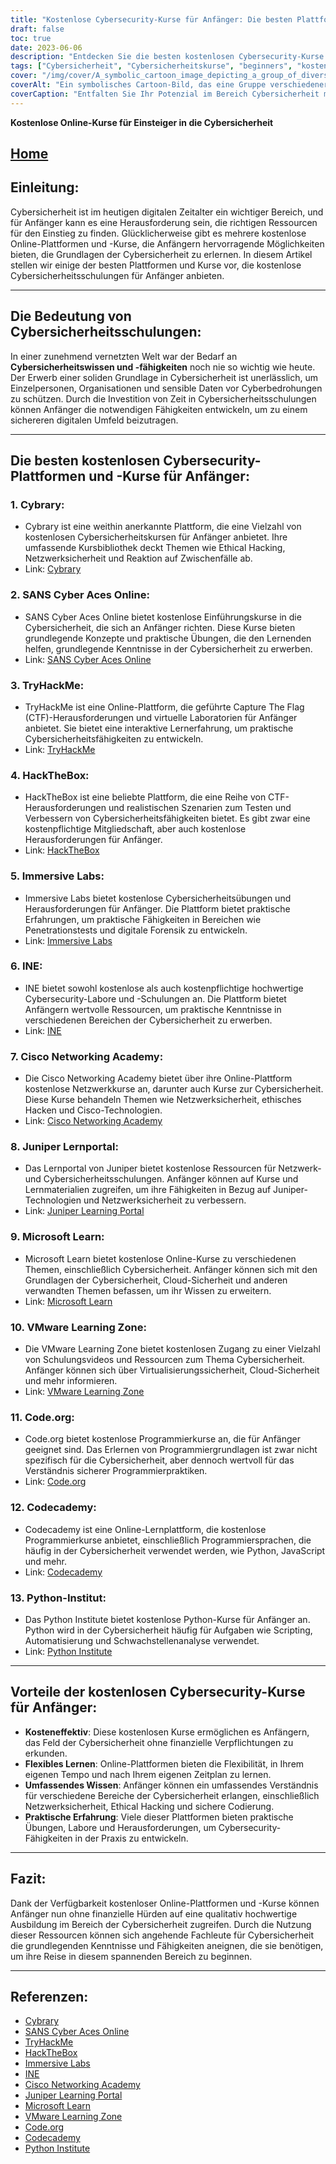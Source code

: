 ```yaml
---
title: "Kostenlose Cybersecurity-Kurse für Anfänger: Die besten Plattformen und Schulungen"
draft: false
toc: true
date: 2023-06-06
description: "Entdecken Sie die besten kostenlosen Cybersecurity-Kurse für Anfänger auf den wichtigsten Plattformen und beginnen Sie Ihre Reise in diesem wichtigen Bereich."
tags: ["Cybersicherheit", "Cybersicherheitskurse", "beginners", "kostenlose Kurse", "Online-Plattformen", "Cybersicherheitsschulung", "Lernressourcen", "Netzwerksicherheit", "Ethisches Hacken", "sichere Kodierung", "praktische Fähigkeiten", "praktische Erfahrung", "Grundlagen der Cybersicherheit", "Cybrary", "SANS Cyber Aces Online", "TryHackMe", "HackTheBox", "Immersive Labore", "INE", "Cisco Networking-Akademie", "Juniper-Lernportal", "Microsoft Lernen", "VMware-Lernbereich", "Code.org", "Codecademy", "Python-Institut", "kostengünstiges Lernen", "flexibles Lernen", "umfassendes Wissen", "Praktische Erfahrung im Bereich Cybersicherheit"]
cover: "/img/cover/A_symbolic_cartoon_image_depicting_a_group_of_diverse_indiv.png"
coverAlt: "Ein symbolisches Cartoon-Bild, das eine Gruppe verschiedener Personen in Cybersicherheitskleidung zeigt, die in einer Schildformation zusammenstehen, mit binären Codes und Schlosssymbolen um sie herum, um die Bedeutung von Einheit und Schutz im digitalen Bereich zu betonen."
coverCaption: "Entfalten Sie Ihr Potenzial im Bereich Cybersicherheit mit kostenlosen Einsteigerkursen!"
---
```


**Kostenlose Online-Kurse für Einsteiger in die Cybersicherheit**

## [Home](/cyber-security-career-playbook-start/)

## Einleitung:
Cybersicherheit ist im heutigen digitalen Zeitalter ein wichtiger Bereich, und für Anfänger kann es eine Herausforderung sein, die richtigen Ressourcen für den Einstieg zu finden. Glücklicherweise gibt es mehrere kostenlose Online-Plattformen und -Kurse, die Anfängern hervorragende Möglichkeiten bieten, die Grundlagen der Cybersicherheit zu erlernen. In diesem Artikel stellen wir einige der besten Plattformen und Kurse vor, die kostenlose Cybersicherheitsschulungen für Anfänger anbieten.

______

## Die Bedeutung von Cybersicherheitsschulungen:
In einer zunehmend vernetzten Welt war der Bedarf an **Cybersicherheitswissen und -fähigkeiten** noch nie so wichtig wie heute. Der Erwerb einer soliden Grundlage in Cybersicherheit ist unerlässlich, um Einzelpersonen, Organisationen und sensible Daten vor Cyberbedrohungen zu schützen. Durch die Investition von Zeit in Cybersicherheitsschulungen können Anfänger die notwendigen Fähigkeiten entwickeln, um zu einem sichereren digitalen Umfeld beizutragen.

______

## Die besten kostenlosen Cybersecurity-Plattformen und -Kurse für Anfänger:

### 1. Cybrary:
- Cybrary ist eine weithin anerkannte Plattform, die eine Vielzahl von kostenlosen Cybersicherheitskursen für Anfänger anbietet. Ihre umfassende Kursbibliothek deckt Themen wie Ethical Hacking, Netzwerksicherheit und Reaktion auf Zwischenfälle ab.
- Link: [Cybrary](https://www.cybrary.it/)

### 2. SANS Cyber Aces Online:
- SANS Cyber Aces Online bietet kostenlose Einführungskurse in die Cybersicherheit, die sich an Anfänger richten. Diese Kurse bieten grundlegende Konzepte und praktische Übungen, die den Lernenden helfen, grundlegende Kenntnisse in der Cybersicherheit zu erwerben.
- Link: [SANS Cyber Aces Online](https://www.cyberaces.org/)

### 3. TryHackMe:
- TryHackMe ist eine Online-Plattform, die geführte Capture The Flag (CTF)-Herausforderungen und virtuelle Laboratorien für Anfänger anbietet. Sie bietet eine interaktive Lernerfahrung, um praktische Cybersicherheitsfähigkeiten zu entwickeln.
- Link: [TryHackMe](https://tryhackme.com/)

### 4. HackTheBox:
- HackTheBox ist eine beliebte Plattform, die eine Reihe von CTF-Herausforderungen und realistischen Szenarien zum Testen und Verbessern von Cybersicherheitsfähigkeiten bietet. Es gibt zwar eine kostenpflichtige Mitgliedschaft, aber auch kostenlose Herausforderungen für Anfänger.
- Link: [HackTheBox](https://www.hackthebox.eu/)

### 5. Immersive Labs:
- Immersive Labs bietet kostenlose Cybersicherheitsübungen und Herausforderungen für Anfänger. Die Plattform bietet praktische Erfahrungen, um praktische Fähigkeiten in Bereichen wie Penetrationstests und digitale Forensik zu entwickeln.
- Link: [Immersive Labs](https://www.immersivelabs.com/)

### 6. INE:
- INE bietet sowohl kostenlose als auch kostenpflichtige hochwertige Cybersecurity-Labore und -Schulungen an. Die Plattform bietet Anfängern wertvolle Ressourcen, um praktische Kenntnisse in verschiedenen Bereichen der Cybersicherheit zu erwerben.
- Link: [INE](https://ine.com/)

### 7. Cisco Networking Academy:
- Die Cisco Networking Academy bietet über ihre Online-Plattform kostenlose Netzwerkkurse an, darunter auch Kurse zur Cybersicherheit. Diese Kurse behandeln Themen wie Netzwerksicherheit, ethisches Hacken und Cisco-Technologien.
- Link: [Cisco Networking Academy](https://www.cisco.com/c/m/en_sg/partners/cisco-networking-academy/index.html)

### 8. Juniper Lernportal:
- Das Lernportal von Juniper bietet kostenlose Ressourcen für Netzwerk- und Cybersicherheitsschulungen. Anfänger können auf Kurse und Lernmaterialien zugreifen, um ihre Fähigkeiten in Bezug auf Juniper-Technologien und Netzwerksicherheit zu verbessern.
- Link: [Juniper Learning Portal](https://learningportal.juniper.net/juniper/default.aspx)

### 9. Microsoft Learn:
- Microsoft Learn bietet kostenlose Online-Kurse zu verschiedenen Themen, einschließlich Cybersicherheit. Anfänger können sich mit den Grundlagen der Cybersicherheit, Cloud-Sicherheit und anderen verwandten Themen befassen, um ihr Wissen zu erweitern.
- Link: [Microsoft Learn](https://docs.microsoft.com/en-us/learn/)

### 10. VMware Learning Zone:
- Die VMware Learning Zone bietet kostenlosen Zugang zu einer Vielzahl von Schulungsvideos und Ressourcen zum Thema Cybersicherheit. Anfänger können sich über Virtualisierungssicherheit, Cloud-Sicherheit und mehr informieren.
- Link: [VMware Learning Zone](https://www.vmware.com/education-services/learning-zone.html)

### 11. Code.org:
- Code.org bietet kostenlose Programmierkurse an, die für Anfänger geeignet sind. Das Erlernen von Programmiergrundlagen ist zwar nicht spezifisch für die Cybersicherheit, aber dennoch wertvoll für das Verständnis sicherer Programmierpraktiken.
- Link: [Code.org](https://studio.code.org/courses)

### 12. Codecademy:
- Codecademy ist eine Online-Lernplattform, die kostenlose Programmierkurse anbietet, einschließlich Programmiersprachen, die häufig in der Cybersicherheit verwendet werden, wie Python, JavaScript und mehr.
- Link: [Codecademy](https://www.codecademy.com/)

### 13. Python-Institut:
- Das Python Institute bietet kostenlose Python-Kurse für Anfänger an. Python wird in der Cybersicherheit häufig für Aufgaben wie Scripting, Automatisierung und Schwachstellenanalyse verwendet.
- Link: [Python Institute](https://pythoninstitute.org/free-python-courses/)

______

## Vorteile der kostenlosen Cybersecurity-Kurse für Anfänger:
- **Kosteneffektiv**: Diese kostenlosen Kurse ermöglichen es Anfängern, das Feld der Cybersicherheit ohne finanzielle Verpflichtungen zu erkunden.
- **Flexibles Lernen**: Online-Plattformen bieten die Flexibilität, in Ihrem eigenen Tempo und nach Ihrem eigenen Zeitplan zu lernen.
- **Umfassendes Wissen**: Anfänger können ein umfassendes Verständnis für verschiedene Bereiche der Cybersicherheit erlangen, einschließlich Netzwerksicherheit, Ethical Hacking und sichere Codierung.
- **Praktische Erfahrung**: Viele dieser Plattformen bieten praktische Übungen, Labore und Herausforderungen, um Cybersecurity-Fähigkeiten in der Praxis zu entwickeln.

______

## Fazit:
Dank der Verfügbarkeit kostenloser Online-Plattformen und -Kurse können Anfänger nun ohne finanzielle Hürden auf eine qualitativ hochwertige Ausbildung im Bereich der Cybersicherheit zugreifen. Durch die Nutzung dieser Ressourcen können sich angehende Fachleute für Cybersicherheit die grundlegenden Kenntnisse und Fähigkeiten aneignen, die sie benötigen, um ihre Reise in diesem spannenden Bereich zu beginnen.

______

## Referenzen:
- [Cybrary](https://www.cybrary.it/)
- [SANS Cyber Aces Online](https://www.cyberaces.org/)
- [TryHackMe](https://tryhackme.com/)
- [HackTheBox](https://www.hackthebox.eu/)
- [Immersive Labs](https://www.immersivelabs.com/)
- [INE](https://ine.com/)
- [Cisco Networking Academy](https://www.cisco.com/c/m/en_sg/partners/cisco-networking-academy/index.html)
- [Juniper Learning Portal](https://learningportal.juniper.net/juniper/default.aspx)
- [Microsoft Learn](https://docs.microsoft.com/en-us/learn/)
- [VMware Learning Zone](https://www.vmware.com/education-services/learning-zone.html)
- [Code.org](https://studio.code.org/courses)
- [Codecademy](https://www.codecademy.com/)
- [Python Institute](https://pythoninstitute.org/free-python-courses/)